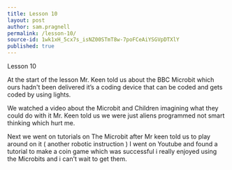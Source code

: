 ```yaml
---
title: Lesson 10
layout: post
author: sam.pragnell
permalink: /lesson-10/
source-id: 1wk1xH_5cx7s_isNZ00STmT8w-7poFCeAiYSGVpDTXlY
published: true
---
```

Lesson 10  

At the start of the lesson Mr. Keen told us about the BBC Microbit which ours hadn't been delivered it’s a coding device that can be coded and gets coded by using lights.

We  watched a video about the Microbit and  Children imagining what they could do with it Mr. Keen told us we were just aliens programmed not smart thinking which hurt me.

Next we went on tutorials on The Microbit after Mr keen told us to play around on it ( another robotic instruction ) I went on Youtube and found a tutorial to make a coin game which was successful i really enjoyed using the Microbits and i can't wait to get them.

